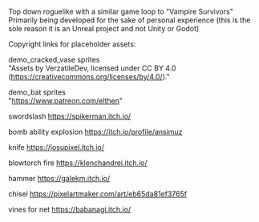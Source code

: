 Top down roguelike with a similar game loop to "Vampire Survivors" 
Primarily being developed for the sake of personal experience (this is the sole reason it is an Unreal project and not Unity or Godot)

Copyright links for placeholder assets:

demo_cracked_vase sprites  
"Assets by VerzatileDev, licensed under CC BY 4.0 (https://creativecommons.org/licenses/by/4.0/)."

demo_bat sprites  
"https://www.patreon.com/elthen"

swordslash
https://spikerman.itch.io/

bomb ability explosion
https://itch.io/profile/ansimuz

knife
https://josupixel.itch.io/

blowtorch fire
https://klenchandrei.itch.io/

hammer
https://galekm.itch.io/

chisel
https://pixelartmaker.com/art/eb65da81ef3765f

vines for net
https://babanagi.itch.io/
